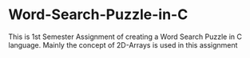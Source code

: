 # Word-Search-Puzzle-in-C
This is 1st Semester Assignment of creating a Word Search Puzzle in C language. Mainly the concept of 2D-Arrays is used in this assignment 
